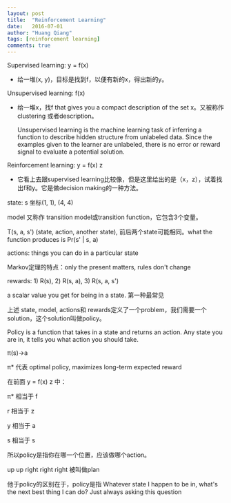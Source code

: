 ```yaml
---
layout: post
title:  "Reinforcement Learning"
date:   2016-07-01
author: "Huang Qiang"
tags: [reinforcement learning]
comments: true
---
```


Supervised learning: y = f(x)

- 给一堆(x, y)，目标是找到f，以便有新的x，得出新的y。

Unsupervised learning: f(x)

- 给一堆x，找f that gives you a compact description of the set x。又被称作 clustering 或者description。

  Unsupervised learning is the machine learning task of inferring a function to describe hidden structure from unlabeled data. Since the examples given to the learner are unlabeled, there is no error or reward signal to evaluate a potential solution. 

Reinforcement learning: y = f(x) z

- 它看上去跟supervised learning比较像，但是这里给出的是（x，z），试着找出f和y。它是做decision making的一种方法。

state: s 坐标(1, 1), (4, 4)

model 又称作 transition model或transition function，它包含3个变量。

T(s, a, s') (state, action, another state), 前后两个state可能相同。what the function produces is Pr(s' | s, a)

actions: things you can do in a particular state

Markov定理的特点：only the present matters, rules don't change

rewards: 1) R(s), 2) R(s, a), 3) R(s, a, s')

a scalar value you get for being in a state. 第一种最常见

上述 state, model, actions和 rewards定义了一个problem，我们需要一个solution，这个solution叫做policy。

Policy is a function that takes in a state and returns an action. Any state you are in, it tells you what action you should take.

π(s)→a

π* 代表 optimal policy, maximizes long-term expected reward

在前面 y = f(x) z 中：

π* 相当于 f

r 相当于 z

y 相当于 a

s 相当于 s

所以policy是指你在哪一个位置，应该做哪个action。

up up right right right 被叫做plan

他于policy的区别在于，policy是指 Whatever state I happen to be in, what's the next best thing I can do? Just always asking this question
